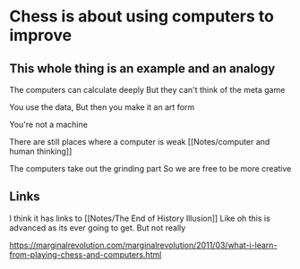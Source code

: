 # Chess is about using computers to improve

## This whole thing is an example and an analogy

The computers can calculate deeply
But they can't think of the meta game

You use the data,
But then you make it an art form

You're not a machine

There are still places where a computer is weak
[[Notes/computer and human thinking]]

The computers take out the grinding part
So we are free to be more creative

## Links

I think it has links to [[Notes/The End of History Illusion]]
Like oh this is advanced as its ever going to get.
But not really

https://marginalrevolution.com/marginalrevolution/2011/03/what-i-learn-from-playing-chess-and-computers.html

